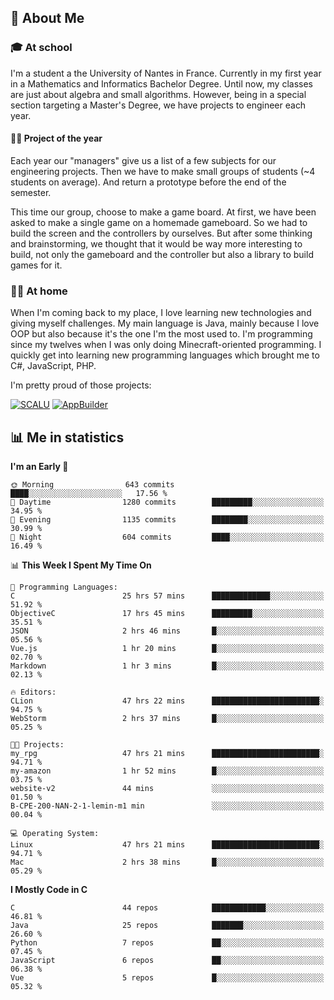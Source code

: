 ## 👀 About Me

### 🎓 At school

I'm a student a the University of Nantes in France. Currently in my first year in a Mathematics and Informatics Bachelor Degree. Until now, my classes are just about algebra and small algorithms. However, being in a special section targeting a Master's Degree, we have projects to engineer each year. 

#### 🔧🔬 Project of the year

Each year our "managers" give us a list of a few subjects for our engineering projects. Then we have to make small groups of students (~4 students on average). And return a prototype before the end of the semester.

This time our group, choose to make a game board. At first, we have been asked to make a single game on a homemade gameboard. So we had to build the screen and the controllers by ourselves. 
But after some thinking and brainstorming, we thought that it would be way more interesting to build, not only the gameboard and the controller but also a library to build games for it.

### 👨‍💻 At home

When I'm coming back to my place, I love learning new technologies and giving myself challenges. My main language is Java, mainly because I love OOP but also because it's the one I'm the most used to. I'm programming since my twelves when I was only doing Minecraft-oriented programming.  I quickly get into learning new programming languages which brought me to C#, JavaScript, PHP. 

I'm pretty proud of those projects:

[![SCALU](https://github-readme-stats.vercel.app/api/pin?username=renardfute&repo=SCALU)](https://github.com/renardfute/scalu)
[![AppBuilder](https://github-readme-stats.vercel.app/api/pin?username=pulsedev2&repo=AppBuilder)](https://github.com/pulsedev2/AppBuilder)

## 📊 Me in statistics
<!--START_SECTION:waka-->
**I'm an Early 🐤** 

```text
🌞 Morning                643 commits         ████░░░░░░░░░░░░░░░░░░░░░   17.56 % 
🌆 Daytime                1280 commits        █████████░░░░░░░░░░░░░░░░   34.95 % 
🌃 Evening                1135 commits        ████████░░░░░░░░░░░░░░░░░   30.99 % 
🌙 Night                  604 commits         ████░░░░░░░░░░░░░░░░░░░░░   16.49 % 
```


📊 **This Week I Spent My Time On** 

```text
💬 Programming Languages: 
C                        25 hrs 57 mins      █████████████░░░░░░░░░░░░   51.92 % 
ObjectiveC               17 hrs 45 mins      █████████░░░░░░░░░░░░░░░░   35.51 % 
JSON                     2 hrs 46 mins       █░░░░░░░░░░░░░░░░░░░░░░░░   05.56 % 
Vue.js                   1 hr 20 mins        █░░░░░░░░░░░░░░░░░░░░░░░░   02.70 % 
Markdown                 1 hr 3 mins         █░░░░░░░░░░░░░░░░░░░░░░░░   02.13 % 

🔥 Editors: 
CLion                    47 hrs 22 mins      ████████████████████████░   94.75 % 
WebStorm                 2 hrs 37 mins       █░░░░░░░░░░░░░░░░░░░░░░░░   05.25 % 

🐱‍💻 Projects: 
my_rpg                   47 hrs 21 mins      ████████████████████████░   94.71 % 
my-amazon                1 hr 52 mins        █░░░░░░░░░░░░░░░░░░░░░░░░   03.75 % 
website-v2               44 mins             ░░░░░░░░░░░░░░░░░░░░░░░░░   01.50 % 
B-CPE-200-NAN-2-1-lemin-m1 min               ░░░░░░░░░░░░░░░░░░░░░░░░░   00.04 % 

💻 Operating System: 
Linux                    47 hrs 21 mins      ████████████████████████░   94.71 % 
Mac                      2 hrs 38 mins       █░░░░░░░░░░░░░░░░░░░░░░░░   05.29 % 
```

**I Mostly Code in C** 

```text
C                        44 repos            ████████████░░░░░░░░░░░░░   46.81 % 
Java                     25 repos            ███████░░░░░░░░░░░░░░░░░░   26.60 % 
Python                   7 repos             ██░░░░░░░░░░░░░░░░░░░░░░░   07.45 % 
JavaScript               6 repos             ██░░░░░░░░░░░░░░░░░░░░░░░   06.38 % 
Vue                      5 repos             █░░░░░░░░░░░░░░░░░░░░░░░░   05.32 % 
```




<!--END_SECTION:waka-->
